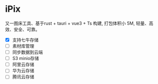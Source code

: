 # iPix

又一图床工具、基于rust + tauri + vue3 + Ts 构建, 打包体积小 5M, 轻量、高效、安全、可靠。 

- [x] 支持七牛存储
- [ ] 素材库管理
- [ ] 同步数据到云端
- [ ] S3 minio存储
- [ ] 阿里云存储
- [ ] 华为云存储
- [ ] 腾讯云存储
